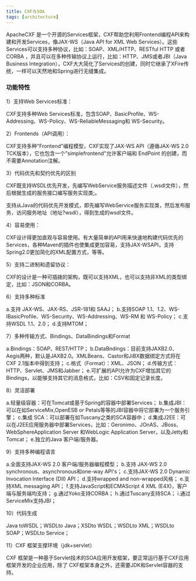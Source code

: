 ```yaml
---
title: CXF与SOA
tags: [architecture]
---
```


ApacheCXF 是一个开源的Services框架，CXF帮助您利用Frontend编程API来构建和开发Services，像JAX-WS（Java API for XML Web Services）。这些Services可以支持多种协议，比如：SOAP、XML/HTTP、RESTful HTTP 或者 CORBA ，并且可以在多种传输协议上运行，比如：HTTP、JMS或者JBI（Java Business Integration），CXF大大简化了Services的创建，同时它继承了XFire传统，一样可以天然地和Spring进行无缝集成。

### 功能特性

1）支持Web Services标准：

CXF支持多种Web Services标准，包含SOAP、BasicProfile、WS-Addressing、WS-Policy、WS-ReliableMessaging和 WS-Security。

2）Frontends（API调用）：

CXF支持多种"Frontend"编程模型，CXF实现了JAX-WS API（遵循JAX-WS 2.0 TCK版本），它也包含一个"simplefrontend"允许客户端和 EndPoint 的创建，而不需要Annotation注解。

3）代码优先和契约优先的区别

CXF既支持WSDL优先开发，先编写WebService服务描述文件（.wsdl文件），然后根据生成的服务接口编写服务实现类;。

支持从Java的代码优先开发模式，即先编写WebService服务实现类，然后发布服务，访问服务地址（地址?wsdl），得到生成的wsdl文件。

4）容易使用：

CXF设计得更加直观与容易使用。有大量简单的API用来快速地构建代码优先的Services，各种Maven的插件也使集成更加容易，支持JAX-WSAPI，支持Spring2.0更加简化的XML配置方式，等等。

5）支持二进制和遗留协议：

CXF的设计是一种可插拨的架构，既可以支持XML，也可以支持非XML的类型绑定，比如：JSON和CORBA。

6）支持多种标准

a.支持 JAX-WS、JAX-RS、JSR-181和 SAAJ；
b.支持SOAP 1.1、1.2、WS-IBasicProfile、WS-Security、WS-Addressing、WS-RM 和 WS-Policy；
c.支持WSDL 1.1、2.0；
d.支持MTOM；

7）多种传输方式、Bindings、DataBindings和Format

a.Bindings：SOAP、REST/HTTP；
b.DataBndings：目前支持JAXB2.0、Aegis两种，默认是JAXB2.0。XMLBeans、Castor和JiBX数据绑定方式将在CXF 2.1版本中得到支持；
c.格式（Format）：XML、JSON；
d.传输方式：HTTP、Servlet、JMS和Jabber；
e.可扩展的API允许为CXF增加其它的Bindings，以能够支持其它的消息格式，比如：CSV和固定记录长度。

8）灵活部署

a.轻量级容器：可在Tomcat或基于Spring的容器中部署Services；
b.集成JBI：可以在如ServiceMix,OpenESB or Petals等等的JBI容器中将它部署为一个服务引擎；
c.集成 SCA：可以部署在如Tuscany之类的SCA容器中；
d.集成J2EE：可以在J2EE应用服务器中部署Services，比如：Geronimo、JOnAS、JBoss、WebSphereApplication Server 和WebLogic Application Server，以及Jetty和Tomcat；
e.独立的Java 客户端/服务器。

9）支持多种编程语言

a.全面支持JAX-WS 2.0 客户端/服务器编程模型；
b.支持 JAX-WS 2.0 synchronous、asynchronous和one-way API's；
c.支持JAX-WS 2.0 Dynamic Invocation Interface (DII) API；
d.支持wrapped and non-wrapped风格；
e.支持XML messaging API；
f.支持JavaScript和ECMAScript 4 XML (E4X)，客户端与服务端均支持；
g.通过Yoko支持CORBA；
h.通过Tuscany支持SCA；
i.通过ServiceMix支持JBI；

10）代码生成

Java toWSDL；WSDLto Java；XSDto WSDL；WSDLto XML；WSDLto SOAP；WSDLto Service；

11）CXF 框架支撑环境（jdk+servlet）

CXF 框架是一种基于Servlet技术的SOA应用开发框架，要正常运行基于CXF应用框架开发的企业应用，除了 CXF框架本身之外，还需要JDK和Servlet容器的支持。